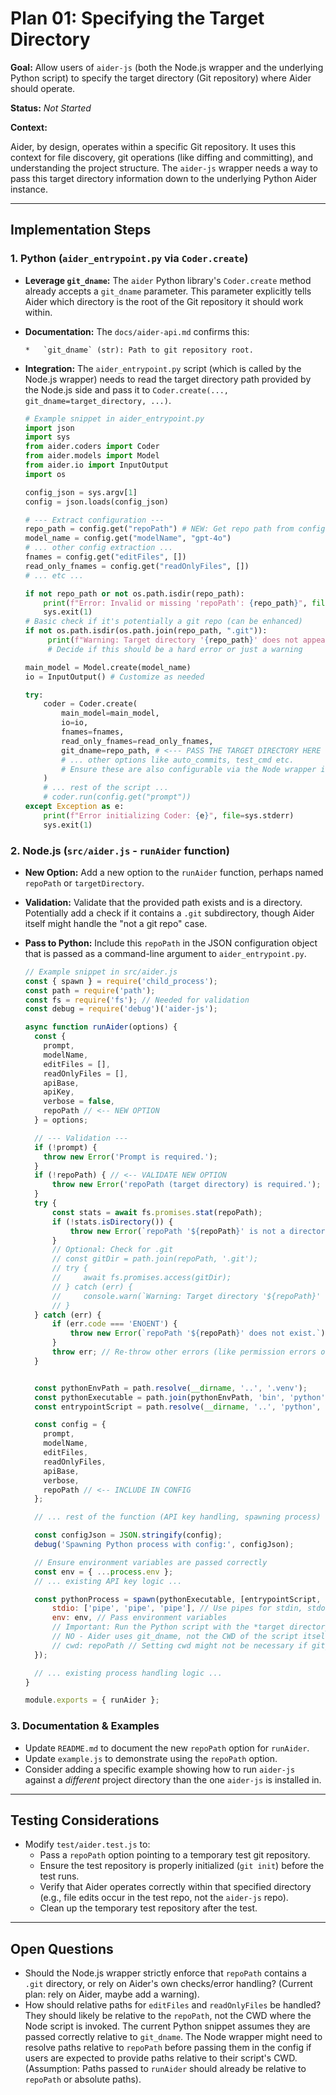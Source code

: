 # Plan 01: Specifying the Target Directory

**Goal:** Allow users of `aider-js` (both the Node.js wrapper and the underlying Python script) to specify the target directory (Git repository) where Aider should operate.

**Status:** *Not Started*

**Context:**

Aider, by design, operates within a specific Git repository. It uses this context for file discovery, git operations (like diffing and committing), and understanding the project structure. The `aider-js` wrapper needs a way to pass this target directory information down to the underlying Python Aider instance.

---

## Implementation Steps

### 1. Python (`aider_entrypoint.py` via `Coder.create`)

*   **Leverage `git_dname`:** The `aider` Python library's `Coder.create` method already accepts a `git_dname` parameter. This parameter explicitly tells Aider which directory is the root of the Git repository it should work within.
*   **Documentation:** The `docs/aider-api.md` confirms this:
    ```
    *   `git_dname` (str): Path to git repository root.
    ```
*   **Integration:** The `aider_entrypoint.py` script (which is called by the Node.js wrapper) needs to read the target directory path provided by the Node.js side and pass it to `Coder.create(..., git_dname=target_directory, ...)`.

    ```python
    # Example snippet in aider_entrypoint.py
    import json
    import sys
    from aider.coders import Coder
    from aider.models import Model
    from aider.io import InputOutput
    import os

    config_json = sys.argv[1]
    config = json.loads(config_json)

    # --- Extract configuration ---
    repo_path = config.get("repoPath") # NEW: Get repo path from config
    model_name = config.get("modelName", "gpt-4o")
    # ... other config extraction ...
    fnames = config.get("editFiles", [])
    read_only_fnames = config.get("readOnlyFiles", [])
    # ... etc ...

    if not repo_path or not os.path.isdir(repo_path):
        print(f"Error: Invalid or missing 'repoPath': {repo_path}", file=sys.stderr)
        sys.exit(1)
    # Basic check if it's potentially a git repo (can be enhanced)
    if not os.path.isdir(os.path.join(repo_path, ".git")):
         print(f"Warning: Target directory '{repo_path}' does not appear to be a git repository.", file=sys.stderr)
         # Decide if this should be a hard error or just a warning

    main_model = Model.create(model_name)
    io = InputOutput() # Customize as needed

    try:
        coder = Coder.create(
            main_model=main_model,
            io=io,
            fnames=fnames,
            read_only_fnames=read_only_fnames,
            git_dname=repo_path, # <--- PASS THE TARGET DIRECTORY HERE
            # ... other options like auto_commits, test_cmd etc.
            # Ensure these are also configurable via the Node wrapper if needed
        )
        # ... rest of the script ...
        # coder.run(config.get("prompt"))
    except Exception as e:
        print(f"Error initializing Coder: {e}", file=sys.stderr)
        sys.exit(1)

    ```

### 2. Node.js (`src/aider.js` - `runAider` function)

*   **New Option:** Add a new option to the `runAider` function, perhaps named `repoPath` or `targetDirectory`.
*   **Validation:** Validate that the provided path exists and is a directory. Potentially add a check if it contains a `.git` subdirectory, though Aider itself might handle the "not a git repo" case.
*   **Pass to Python:** Include this `repoPath` in the JSON configuration object that is passed as a command-line argument to `aider_entrypoint.py`.

    ```javascript
    // Example snippet in src/aider.js
    const { spawn } = require('child_process');
    const path = require('path');
    const fs = require('fs'); // Needed for validation
    const debug = require('debug')('aider-js');

    async function runAider(options) {
      const {
        prompt,
        modelName,
        editFiles = [],
        readOnlyFiles = [],
        apiBase,
        apiKey,
        verbose = false,
        repoPath // <-- NEW OPTION
      } = options;

      // --- Validation ---
      if (!prompt) {
        throw new Error('Prompt is required.');
      }
      if (!repoPath) { // <-- VALIDATE NEW OPTION
          throw new Error('repoPath (target directory) is required.');
      }
      try {
          const stats = await fs.promises.stat(repoPath);
          if (!stats.isDirectory()) {
              throw new Error(`repoPath '${repoPath}' is not a directory.`);
          }
          // Optional: Check for .git
          // const gitDir = path.join(repoPath, '.git');
          // try {
          //     await fs.promises.access(gitDir);
          // } catch (err) {
          //     console.warn(`Warning: Target directory '${repoPath}' does not appear to contain a .git directory.`);
          // }
      } catch (err) {
          if (err.code === 'ENOENT') {
              throw new Error(`repoPath '${repoPath}' does not exist.`);
          }
          throw err; // Re-throw other errors (like permission errors or the explicit 'not a directory' error)
      }


      const pythonEnvPath = path.resolve(__dirname, '..', '.venv');
      const pythonExecutable = path.join(pythonEnvPath, 'bin', 'python');
      const entrypointScript = path.resolve(__dirname, '..', 'python', 'aider_entrypoint.py');

      const config = {
        prompt,
        modelName,
        editFiles,
        readOnlyFiles,
        apiBase,
        verbose,
        repoPath // <-- INCLUDE IN CONFIG
      };

      // ... rest of the function (API key handling, spawning process) ...

      const configJson = JSON.stringify(config);
      debug('Spawning Python process with config:', configJson);

      // Ensure environment variables are passed correctly
      const env = { ...process.env };
      // ... existing API key logic ...

      const pythonProcess = spawn(pythonExecutable, [entrypointScript, configJson], {
          stdio: ['pipe', 'pipe', 'pipe'], // Use pipes for stdin, stdout, stderr
          env: env, // Pass environment variables
          // Important: Run the Python script with the *target directory* as its CWD?
          // NO - Aider uses git_dname, not the CWD of the script itself.
          // cwd: repoPath // Setting cwd might not be necessary if git_dname is used correctly. Let's rely on git_dname.
      });

      // ... existing process handling logic ...
    }

    module.exports = { runAider };
    ```

### 3. Documentation & Examples

*   Update `README.md` to document the new `repoPath` option for `runAider`.
*   Update `example.js` to demonstrate using the `repoPath` option.
*   Consider adding a specific example showing how to run `aider-js` against a *different* project directory than the one `aider-js` is installed in.

---

## Testing Considerations

*   Modify `test/aider.test.js` to:
    *   Pass a `repoPath` option pointing to a temporary test git repository.
    *   Ensure the test repository is properly initialized (`git init`) before the test runs.
    *   Verify that Aider operates correctly within that specified directory (e.g., file edits occur in the test repo, not the `aider-js` repo).
    *   Clean up the temporary test repository after the test.

---

## Open Questions

*   Should the Node.js wrapper strictly enforce that `repoPath` contains a `.git` directory, or rely on Aider's own checks/error handling? (Current plan: rely on Aider, maybe add a warning).
*   How should relative paths for `editFiles` and `readOnlyFiles` be handled? They should likely be relative to the `repoPath`, not the CWD where the Node script is invoked. The current Python snippet assumes they are passed correctly relative to `git_dname`. The Node wrapper might need to resolve paths relative to `repoPath` before passing them in the config if users are expected to provide paths relative to their script's CWD. (Assumption: Paths passed to `runAider` should already be relative to `repoPath` or absolute paths). 